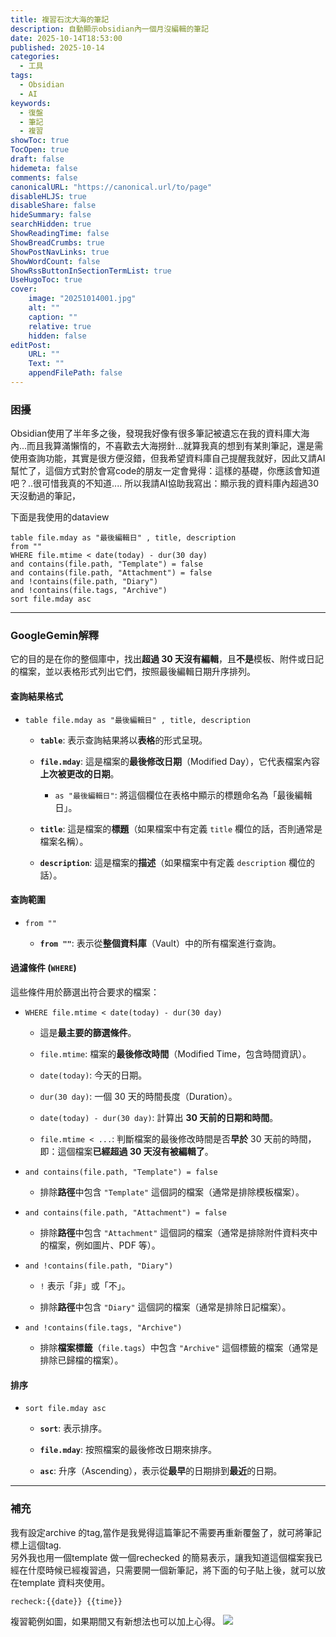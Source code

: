 ```yaml
---
title: 複習石沈大海的筆記
description: 自動顯示obsidian內一個月沒編輯的筆記
date: 2025-10-14T18:53:00
published: 2025-10-14
categories:
  - 工具
tags:
  - Obsidian
  - AI
keywords:
  - 復盤
  - 筆記
  - 複習
showToc: true
TocOpen: true
draft: false
hidemeta: false
comments: false
canonicalURL: "https://canonical.url/to/page"
disableHLJS: true
disableShare: false
hideSummary: false
searchHidden: true
ShowReadingTime: false
ShowBreadCrumbs: true
ShowPostNavLinks: true
ShowWordCount: false
ShowRssButtonInSectionTermList: true
UseHugoToc: true
cover:
    image: "20251014001.jpg"
    alt: ""
    caption: ""
    relative: true
    hidden: false
editPost:
    URL: ""
    Text: ""
    appendFilePath: false
---
```




### 困擾

Obsidian使用了半年多之後，發現我好像有很多筆記被遺忘在我的資料庫大海內...而且我算滿懶惰的，不喜歡去大海撈針...就算我真的想到有某則筆記，還是需使用查詢功能，其實是很方便沒錯，但我希望資料庫自己提醒我就好，因此又請AI 幫忙了，這個方式對於會寫code的朋友一定會覺得：這樣的基礎，你應該會知道吧？..很可惜我真的不知道....
所以我請AI協助我寫出：顯示我的資料庫內超過30天沒動過的筆記，

下面是我使用的dataview

```dataview
table file.mday as "最後編輯日" , title, description
from ""
WHERE file.mtime < date(today) - dur(30 day)
and contains(file.path, "Template") = false
and contains(file.path, "Attachment") = false
and !contains(file.path, "Diary")
and !contains(file.tags, "Archive")
sort file.mday asc
```

---


### GoogleGemin解釋
它的目的是在你的整個庫中，找出**超過 30 天沒有編輯**，且**不是**模板、附件或日記的檔案，並以表格形式列出它們，按照最後編輯日期升序排列。

#### 查詢結果格式

- `table file.mday as "最後編輯日" , title, description`
    
    - **`table`**: 表示查詢結果將以**表格**的形式呈現。
        
    - **`file.mday`**: 這是檔案的**最後修改日期**（Modified Day），它代表檔案內容**上次被更改的日期**。
        
        - `as "最後編輯日"`: 將這個欄位在表格中顯示的標題命名為「最後編輯日」。
            
    - **`title`**: 這是檔案的**標題**（如果檔案中有定義 `title` 欄位的話，否則通常是檔案名稱）。
        
    - **`description`**: 這是檔案的**描述**（如果檔案中有定義 `description` 欄位的話）。
        

#### 查詢範圍

- `from ""`
    
    - **`from ""`**: 表示從**整個資料庫**（Vault）中的所有檔案進行查詢。
        

#### 過濾條件 (`WHERE`)

這些條件用於篩選出符合要求的檔案：

- `WHERE file.mtime < date(today) - dur(30 day)`
    
    - 這是**最主要的篩選條件**。
        
    - `file.mtime`: 檔案的**最後修改時間**（Modified Time，包含時間資訊）。
        
    - `date(today)`: 今天的日期。
        
    - `dur(30 day)`: 一個 30 天的時間長度（Duration）。
        
    - `date(today) - dur(30 day)`: 計算出 **30 天前的日期和時間**。
        
    - `file.mtime < ...`: 判斷檔案的最後修改時間是否**早於** 30 天前的時間，即：這個檔案**已經超過 30 天沒有被編輯了**。
        
- `and contains(file.path, "Template") = false`
    
    - 排除**路徑**中包含 `"Template"` 這個詞的檔案（通常是排除模板檔案）。
        
- `and contains(file.path, "Attachment") = false`
    
    - 排除**路徑**中包含 `"Attachment"` 這個詞的檔案（通常是排除附件資料夾中的檔案，例如圖片、PDF 等）。
        
- `and !contains(file.path, "Diary")`
    
    - `!` 表示「非」或「不」。
        
    - 排除**路徑**中包含 `"Diary"` 這個詞的檔案（通常是排除日記檔案）。
        
- `and !contains(file.tags, "Archive")`
    
    - 排除**檔案標籤**（`file.tags`）中包含 `"Archive"` 這個標籤的檔案（通常是排除已歸檔的檔案）。
        

#### 排序

- `sort file.mday asc`
    
    - **`sort`**: 表示排序。
        
    - **`file.mday`**: 按照檔案的最後修改日期來排序。
        
    - **`asc`**: 升序（Ascending），表示從**最早**的日期排到**最近**的日期。
        


----

### 補充

我有設定archive 的tag,當作是我覺得這篇筆記不需要再重新覆盤了，就可將筆記標上這個tag.  
另外我也用一個template 做一個rechecked 的簡易表示，讓我知道這個檔案我已經在什麼時候已經複習過，只需要開一個新筆記，將下面的句子貼上後，就可以放在template 資料夾使用。

`recheck:{{date}} {{time}} `

複習範例如圖，如果期間又有新想法也可以加上心得。
![](/20251014002.jpg)


